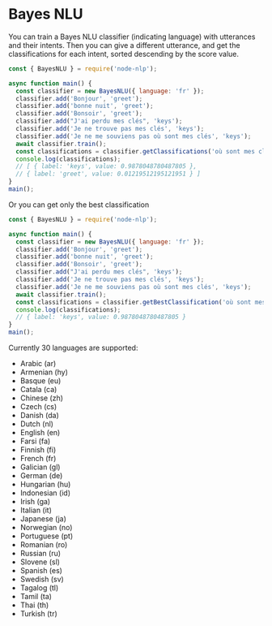 # Bayes NLU

You can train a Bayes NLU classifier (indicating language) with utterances and their intents.
Then you can give a different utterance, and get the classifications for each intent, sorted descending by the score value.

```javascript
const { BayesNLU } = require('node-nlp');

async function main() {
  const classifier = new BayesNLU({ language: 'fr' });
  classifier.add('Bonjour', 'greet');
  classifier.add('bonne nuit', 'greet');
  classifier.add('Bonsoir', 'greet');
  classifier.add("J'ai perdu mes clés", 'keys');
  classifier.add('Je ne trouve pas mes clés', 'keys');
  classifier.add('Je ne me souviens pas où sont mes clés', 'keys');
  await classifier.train();
  const classifications = classifier.getClassifications('où sont mes clés');
  console.log(classifications);
  // [ { label: 'keys', value: 0.9878048780487805 },
  // { label: 'greet', value: 0.01219512195121951 } ]
}
main();
```

Or you can get only the best classification

```javascript
const { BayesNLU } = require('node-nlp');

async function main() {
  const classifier = new BayesNLU({ language: 'fr' });
  classifier.add('Bonjour', 'greet');
  classifier.add('bonne nuit', 'greet');
  classifier.add('Bonsoir', 'greet');
  classifier.add("J'ai perdu mes clés", 'keys');
  classifier.add('Je ne trouve pas mes clés', 'keys');
  classifier.add('Je ne me souviens pas où sont mes clés', 'keys');
  await classifier.train();
  const classifications = classifier.getBestClassification('où sont mes clés');
  console.log(classifications);
  // { label: 'keys', value: 0.9878048780487805 }
}
main();
```

Currently 30 languages are supported:

- Arabic (ar)
- Armenian (hy)
- Basque (eu)
- Catala (ca)
- Chinese (zh)
- Czech (cs)
- Danish (da)
- Dutch (nl)
- English (en)
- Farsi (fa)
- Finnish (fi)
- French (fr)
- Galician (gl)
- German (de)
- Hungarian (hu)
- Indonesian (id)
- Irish (ga)
- Italian (it)
- Japanese (ja)
- Norwegian (no)
- Portuguese (pt)
- Romanian (ro)
- Russian (ru)
- Slovene (sl)
- Spanish (es)
- Swedish (sv)
- Tagalog (tl)
- Tamil (ta)
- Thai (th)
- Turkish (tr)
